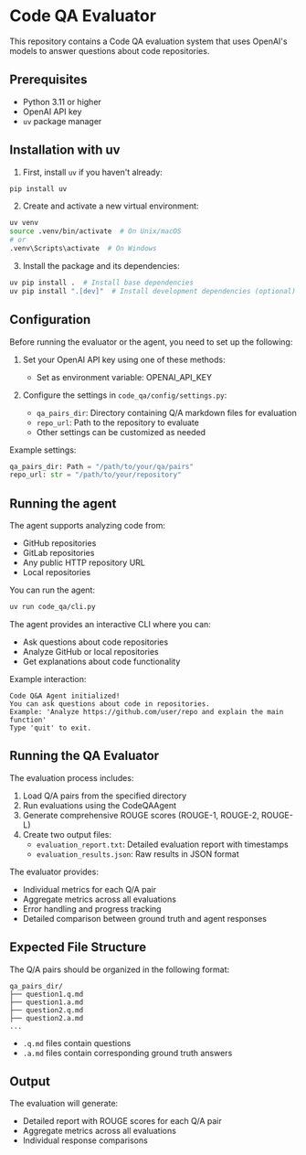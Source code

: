 # Code QA Evaluator

This repository contains a Code QA evaluation system that uses OpenAI's models to answer questions about code repositories.

## Prerequisites

- Python 3.11 or higher
- OpenAI API key
- `uv` package manager

## Installation with uv

1. First, install `uv` if you haven't already:
```bash
pip install uv
```

2. Create and activate a new virtual environment:
```bash
uv venv
source .venv/bin/activate  # On Unix/macOS
# or
.venv\Scripts\activate  # On Windows
```

3. Install the package and its dependencies:
```bash
uv pip install .  # Install base dependencies
uv pip install ".[dev]"  # Install development dependencies (optional)
```

## Configuration

Before running the evaluator or the agent, you need to set up the following:

1. Set your OpenAI API key using one of these methods:
   - Set as environment variable: OPENAI_API_KEY

2. Configure the settings in `code_qa/config/settings.py`:
   - `qa_pairs_dir`: Directory containing Q/A markdown files for evaluation
   - `repo_url`: Path to the repository to evaluate
   - Other settings can be customized as needed

Example settings:
```python
qa_pairs_dir: Path = "/path/to/your/qa/pairs"
repo_url: str = "/path/to/your/repository"
```

## Running the agent

The agent supports analyzing code from:
- GitHub repositories
- GitLab repositories
- Any public HTTP repository URL
- Local repositories

You can run the agent:

```bash
uv run code_qa/cli.py
```

The agent provides an interactive CLI where you can:
- Ask questions about code repositories
- Analyze GitHub or local repositories
- Get explanations about code functionality

Example interaction:
```
Code Q&A Agent initialized!
You can ask questions about code in repositories.
Example: 'Analyze https://github.com/user/repo and explain the main function'
Type 'quit' to exit.
```

## Running the QA Evaluator

The evaluation process includes:
1. Load Q/A pairs from the specified directory
2. Run evaluations using the CodeQAAgent
3. Generate comprehensive ROUGE scores (ROUGE-1, ROUGE-2, ROUGE-L)
4. Create two output files:
   - `evaluation_report.txt`: Detailed evaluation report with timestamps
   - `evaluation_results.json`: Raw results in JSON format

The evaluator provides:
- Individual metrics for each Q/A pair
- Aggregate metrics across all evaluations
- Error handling and progress tracking
- Detailed comparison between ground truth and agent responses

## Expected File Structure

The Q/A pairs should be organized in the following format:
```
qa_pairs_dir/
├── question1.q.md
├── question1.a.md
├── question2.q.md
├── question2.a.md
...
```

- `.q.md` files contain questions
- `.a.md` files contain corresponding ground truth answers

## Output

The evaluation will generate:
- Detailed report with ROUGE scores for each Q/A pair
- Aggregate metrics across all evaluations
- Individual response comparisons
